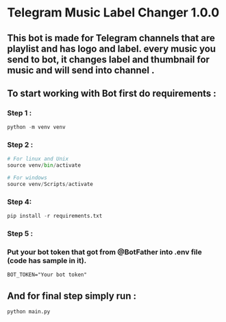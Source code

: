 # Telegram Music Label Changer 1.0.0
## This bot is made for Telegram channels that are playlist and has logo and label. every music you send to bot, it changes label and thumbnail for music and will send into channel .


## To start working with  Bot first do requirements :

### Step 1 :
~~~python 
python -m venv venv
~~~

### Step 2 :
~~~python
# For linux and Unix 
source venv/bin/activate

# For windows
source venv/Scripts/activate
~~~~

### Step 4:
~~~python
pip install -r requirements.txt
~~~

### Step 5 :
### Put your bot token that got from **@BotFather** into .env file  (code has sample in it).

~~~
BOT_TOKEN="Your bot token"
~~~

## And for final step simply run :
~~~bash
python main.py
~~~

